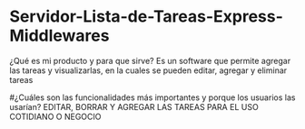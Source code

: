 # Servidor-Lista-de-Tareas-Express-Middlewares
¿Qué es mi producto y para que sirve?
Es un software que permite agregar las tareas y visualizarlas, en la cuales se pueden editar, agregar y eliminar tareas

#¿Cuáles son las funcionalidades más importantes y porque los usuarios las usarían?
EDITAR, BORRAR Y AGREGAR LAS TAREAS PARA EL USO COTIDIANO O NEGOCIO

